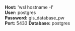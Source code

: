 **Host:** 'wsl hostname -I'  
**User:** postgres  
**Password:** gis_database_pw  
**Port:** 5433
**Database:** postgres
